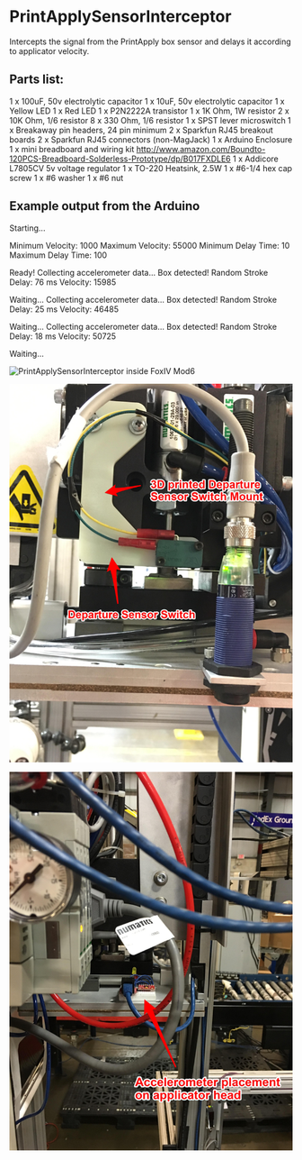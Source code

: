 # PrintApplySensorInterceptor
Intercepts the signal from the PrintApply box sensor and delays it according to applicator velocity.

## Parts list:
1 x 100uF, 50v electrolytic capacitor
1 x 10uF, 50v electrolytic capacitor
1 x Yellow LED
1 x Red LED
1 x P2N2222A transistor
1 x 1K Ohm, 1W resistor
2 x 10K Ohm, 1/6 resistor
8 x 330 Ohm, 1/6 resistor
1 x SPST lever microswitch
1 x Breakaway pin headers, 24 pin minimum 
2 x Sparkfun RJ45 breakout boards 
2 x Sparkfun RJ45 connectors (non-MagJack)
1 x Arduino Enclosure
1 x mini breadboard and wiring kit
http://www.amazon.com/Boundto-120PCS-Breadboard-Solderless-Prototype/dp/B017FXDLE6
1 x Addicore L7805CV 5v voltage regulator
1 x TO-220 Heatsink, 2.5W
1 x #6-1/4 hex cap screw
1 x #6 washer
1 x #6 nut

## Example output from the Arduino
Starting...

Minimum Velocity: 1000
Maximum Velocity: 55000
Minimum Delay Time: 10
Maximum Delay Time: 100

Ready!
Collecting accelerometer data...
Box detected!
Random Stroke Delay: 76 ms
Velocity: 15985

Waiting...
Collecting accelerometer data...
Box detected!
Random Stroke Delay: 25 ms
Velocity: 46485

Waiting...
Collecting accelerometer data...
Box detected!
Random Stroke Delay: 18 ms
Velocity: 50725

Waiting...

![PrintApplySensorInterceptor inside FoxIV Mod6](/img/Interceptor_InsideCase.JPG)

![Departure Sensor Switch placement](/img/Interceptor_DepartureSwitch.JPG)

![ADXL345 placement on applicator](/img/Interceptor_ApplicatorAccelerometerFar.JPG)